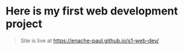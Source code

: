 # Here is my first web development project

> Site is live at https://enache-paul.github.io/s1-web-dev/